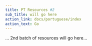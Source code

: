 ```yaml
---
title: PT Resources #2
sub_title: will go here
action_link: docs/portuguese/index
action_text: Go
---
```


... 2nd batch of resources will go here...